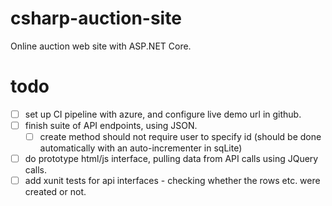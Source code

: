 # csharp-auction-site
Online auction web site with ASP.NET Core.

# todo
* [ ] set up CI pipeline with azure, and configure live demo url in github.
* [ ] finish suite of API endpoints, using JSON.
	* [ ] create method should not require user to specify id (should be done automatically with an auto-incrementer in sqLite)
* [ ] do prototype html/js interface, pulling data from API calls using JQuery calls.
* [ ] add xunit tests for api interfaces - checking whether the rows etc. were created or not.